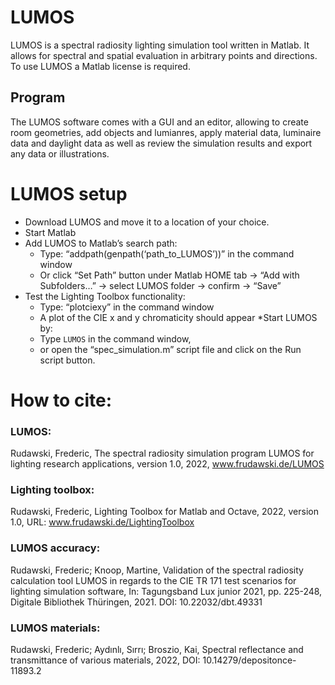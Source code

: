 # LUMOS
LUMOS is a spectral radiosity lighting simulation tool written in Matlab. It allows for spectral and spatial evaluation in arbitrary points and directions.
To use LUMOS a Matlab license is required.

## Program
The LUMOS software comes with a GUI and an editor, allowing to create room geometries, add objects and lumianres, apply material data, luminaire data  and daylight data as well as review the simulation results and export any data or illustrations.




# LUMOS setup

* Download LUMOS and move it to a location of your choice.
* Start Matlab
* Add LUMOS to Matlab’s search path:
    * Type: “addpath(genpath(‘path_to_LUMOS’))” in the command window
    * Or click “Set Path” button under Matlab HOME tab -> “Add with Subfolders…” -> select LUMOS folder -> confirm -> “Save”
* Test the Lighting Toolbox functionality:
    * Type: “plotciexy” in the command window
    * A plot of the CIE x and y chromaticity should appear
*Start LUMOS by:
    * Type ```LUMOS``` in the command window,
    * or open the “spec_simulation.m” script file and click on the Run script button.

# How to cite:
### LUMOS:
Rudawski, Frederic, The spectral radiosity simulation program LUMOS for lighting research applications, version 1.0, 2022, www.frudawski.de/LUMOS

### Lighting toolbox:
Rudawski, Frederic, Lighting Toolbox for Matlab and Octave, 2022, version 1.0, URL: www.frudawski.de/LightingToolbox

### LUMOS accuracy:
Rudawski, Frederic; Knoop, Martine, Validation of the spectral radiosity calculation tool LUMOS in regards to the CIE TR 171 test scenarios for lighting simulation software,  In: Tagungsband Lux junior 2021, pp. 225-248, Digitale Bibliothek Thüringen, 2021. DOI: 10.22032/dbt.49331

### LUMOS materials:
Rudawski, Frederic; Aydınlı, Sırrı; Broszio, Kai, Spectral reflectance and transmittance of various materials, 2022, DOI: 10.14279/depositonce-11893.2
